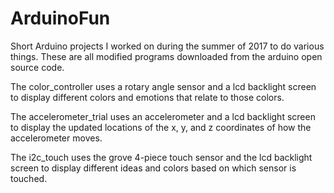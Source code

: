 # ArduinoFun
Short Arduino projects I worked on during the summer of 2017 to do various things. These are all modified programs downloaded from the arduino open source code.

The color_controller uses a rotary angle sensor and a lcd backlight screen to display different colors and emotions that relate to those colors. 

The accelerometer_trial uses an accelerometer and a lcd backlight screen to display the updated locations of the x, y, and z coordinates of how the accelerometer moves.

The i2c_touch uses the grove 4-piece touch sensor and the lcd backlight screen to display different ideas and colors based on which sensor is touched.
